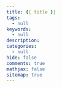 ```yaml
---
title: {{ title }}
tags:
  - null
keywords:
  - null
description:
categories:
  - null
hide: false
comments: true
mathjax: false
sitemap: true
---
```

